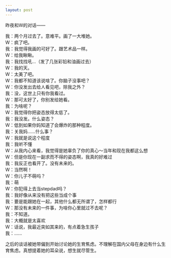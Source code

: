 ```yaml
---
layout: post
---
```


昨夜和W的对话——

我：两个月过去了。意难平。画了一大堆她。<br>
W：疯了吧。<br>
我：我觉得我画的可好了。跟艺术品一样。<br>
W：给我瞅瞅。<br>
我：我找找吼...（发了几张彩铅和油画过去）<br>
W：我的天。<br>
W：太美了吧。<br>
W：我都不知道该说啥了。你脑子没事吧？<br>
W：你没发出去给人看见吧，除我之外？<br>
我：没，这世上只有你我看过。<br>
W：那可太好了，你别发给她看。<br>
我：为啥呢？<br>
W：我觉得你把姿态放得太低了。<br>
我：我没发。什么姿态？<br>
W：低到如果你妈知道了会爆炸的那种程度。<br>
我：关我妈……什么事？<br>
W：我就是说这个程度<br>
我：我听不懂<br>
W：从我内心来看，我觉得是她辜负了你的真心～当年和现在我都这么想<br>
W：但是你现在一副求而不得的姿态啊，我真的好难过<br>
我：我反正也看开了。没有未来的。<br>
W：当然啊！<br>
W：你儿子不萌吗？<br>
我：萌<br>
W：你犯得上去当stepdad吗？<br>
我：我好像从来没有把这些当成个事<br>
我：要是能跟她在一起，其他什么都无所谓了，怎样都行<br>
W：那没有未来的一件事，为啥你心里就过不去呢？<br>
我：不知道。<br>
我：大概就是太喜欢<br>
W：话说，我最近突如其来的，有点着急生孩子<br>
我：……

之后的谈话被她带偏到开始讨论她的生育焦虑。不理解在国内父母在身边有什么生育焦虑。真想提着她的耳朵说，想生就尽管生。


